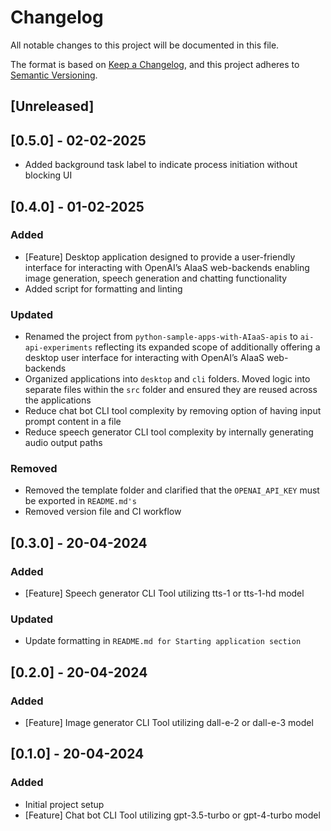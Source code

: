 # Changelog

All notable changes to this project will be documented in this file.

The format is based on [Keep a Changelog](https://keepachangelog.com/en/1.0.0/),
and this project adheres to [Semantic Versioning](https://semver.org/spec/v2.0.0.html).

## [Unreleased]

## [0.5.0] - 02-02-2025

- Added background task label to indicate process initiation without blocking UI

## [0.4.0] - 01-02-2025

### Added

- [Feature] Desktop application designed to provide a user-friendly interface for interacting with OpenAI’s AIaaS web-backends enabling image generation, speech generation and chatting functionality
- Added script for formatting and linting

### Updated

- Renamed the project from `python-sample-apps-with-AIaaS-apis` to `ai-api-experiments` reflecting its expanded scope of additionally offering a desktop user interface for interacting with OpenAI’s AIaaS web-backends
- Organized applications into `desktop` and `cli` folders. Moved logic into separate files within the `src` folder and ensured they are reused across the applications 
- Reduce chat bot CLI tool complexity by removing option of having input prompt content in a file
- Reduce speech generator CLI tool complexity by internally generating audio output paths

### Removed 

- Removed the template folder and clarified that the `OPENAI_API_KEY` must be exported in `README.md's`
- Removed version file and CI workflow

## [0.3.0] - 20-04-2024

### Added

- [Feature] Speech generator CLI Tool utilizing tts-1 or tts-1-hd model

### Updated

- Update formatting in `README.md for Starting application section`

## [0.2.0] - 20-04-2024

### Added

- [Feature] Image generator CLI Tool utilizing dall-e-2 or dall-e-3 model

## [0.1.0] - 20-04-2024

### Added

- Initial project setup
- [Feature] Chat bot CLI Tool utilizing gpt-3.5-turbo or gpt-4-turbo model
